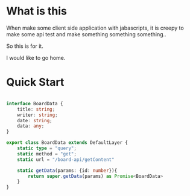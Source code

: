 # What is this
When make some client side application with jabascripts, it is creepy to make
some api test and make something something something..

So this is for it.

I would like to go home.

# Quick Start
```ts

interface BoardData {
    title: string;
    writer: string;
    date: string;
    data: any;
}

export class BoardData extends DefaultLayer {
    static type = "query";
    static method = "get";
    static url = "/board-api/getContent"

    static getData(params: {id: number}){
        return super.getData(params) as Promise<BoardData>
    }
}
```
